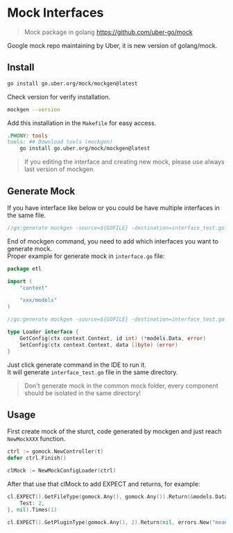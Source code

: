 # Mock Interfaces

> Mock package in golang https://github.com/uber-go/mock

Google mock repo maintaining by Uber, it is new version of golang/mock.

## Install

```sh
go install go.uber.org/mock/mockgen@latest
```

Check version for verify installation.

```sh
mockgen --version
```

Add this installation in the `Makefile` for easy access.

```makefile
.PHONY: tools
tools: ## Download tools (mockgen)
	go install go.uber.org/mock/mockgen@latest
```

> If you editing the interface and creating new mock, please use always last version of mockgen.

## Generate Mock

If you have interface like below or you could be have multiple interfaces in the same file.

```go
//go:generate mockgen -source=${GOFILE} -destination=interface_test.go -package=${GOPACKAGE} ConfigLoader
```

End of mockgen command, you need to add which interfaces you want to generate mock.  
Proper example for generate mock in `interface.go` file:

```go
package etl

import (
	"context"

	"xxx/models"
)

//go:generate mockgen -source=${GOFILE} -destination=interface_test.go -package=${GOPACKAGE} Loader

type Loader interface {
	GetConfig(ctx context.Context, id int) (*models.Data, error)
	SetConfig(ctx context.Context, data []byte) (error)
}
```

Just click generate command in the IDE to run it.  
It will generate `interface_test.go` file in the same directory.

> Don't generate mock in the common mock folder, every component should be isolated in the same directory!

## Usage

First create mock of the sturct, code generated by mockgen and just reach `NewMockXXX` function.

```go
ctrl := gomock.NewController(t)
defer ctrl.Finish()

clMock := NewMockConfigLoader(ctrl)
```

After that use that clMock to add EXPECT and returns, for example:

```go
cl.EXPECT().GetFileType(gomock.Any(), gomock.Any()).Return(&models.Data{
    Test: 2,
}, nil).Times(1)

cl.EXPECT().GetPluginType(gomock.Any(), 2).Return(nil, errors.New("meaningless error")).Times(1)
```
